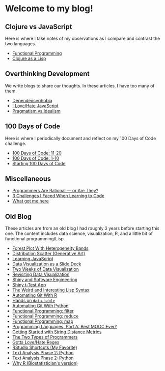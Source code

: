 # Welcome to my blog!

## Clojure vs JavaScript

Here is where I take notes of my observations as I compare and contrast the two languages.

- [Functional Programming](posts/functional-programming.html)
- [Clojure as a Lisp](posts/clojure-as-a-lisp.html)

## Overthinking Development

We write blogs to share our thoughts. In these articles, I have too many of them.

- [Dependencyphobia](posts/dependencyphobia.html)
- [I Love/Hate JavaScript](posts/i-love-hate-js.html)
- [Pragmatism vs Idealism](posts/pragmatism-vs-idealism.html)

## 100 Days of Code

Here is where I periodically document and reflect on my 100 Days of Code challenge.

- [100 Days of Code: 11-20](posts/100-days-of-code-11-20.html)
- [100 Days of Code: 1-10](posts/100-days-of-code-1-10.html)
- [Starting 100 Days of Code](posts/starting-100-days-of-code.html)

## Miscellaneous

- [Programmers Are Rational — or Are They?](posts/programmers-are-rational.html)
- [3 Challenges I Faced When Learning to Code](posts/3-challenges-i-faced-when-learning-to-code.html)
- [What got me here](posts/what-got-me-here.html)

## Old Blog

These articles are from an old blog I had roughly 3 years before starting this one. The content includes data science, visualization, R, and a little bit of functional programming/Lisp.

- [Forest Plot With Heterogeneity Bands](posts/forest-plot-with-heterogeneity-bands.html)
- [Distribution Scatter (Generative Art)](posts/distribution-scatter-generative-art.html)
- [Learning JavaScript](posts/learning-javascript.html)
- [Data Visualization as a Slide Deck](posts/data-visualization-as-a-slide-deck.html)
- [Two Weeks of Data Visualization](posts/two-weeks-of-data-visualization.html)
- [Revisiting Data Visualization](posts/revisiting-data-visualization.html)
- [Shiny and Software Engineering](posts/shiny-and-software-engineering.html)
- [Shiny t-Test App](posts/shiny-t-test.html)
- [The Weird and Interesting Lisp Syntax](posts/lisp-syntax.html)
- [Automating Git With R](posts/automating-git-with-r.html)
- [Hands on `data.table`](posts/hands-on-data-table.html)
- [Automating Git With Python](posts/automating-git-with-python.html)
- [Functional Programming: filter](posts/funprog-filter.html)
- [Functional Programming: reduce](posts/funprog-reduce.html)
- [Functional Programming: map](posts/funprog-map.html)
- [Programming Languages, Part A: Best MOOC Ever?](posts/programming-languages-part-a.html)
- [Getting Started with String Distance Metrics](posts/string-distance.html)
- [The Two Types of Programmers](posts/the-two-types-of-programmers.html)
- [Gotta Love/Hate Regex](posts/regex.html)
- [RStudio Shortcuts (My Favorite)](posts/rstudio-shortcuts-my-favorite.html)
- [Text Analysis Phase 2: Python](posts/text-analysis-phase-2-python.html)
- [Text Analysis Phase 2: Python](posts/first-steps-with-text-analysis.html)
- [Why R (Biostatistician's version)](posts/why-r.html)
